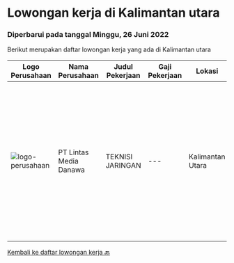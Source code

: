 
  # Lowongan kerja di Kalimantan utara

  ### Diperbarui pada tanggal Minggu, 26 Juni 2022

  Berikut merupakan daftar lowongan kerja yang ada di Kalimantan utara

  |Logo Perusahaan | Nama Perusahaan | Judul Pekerjaan | Gaji Pekerjaan | Lokasi | Deskripsi | Tanggal diunggah | Pranala |
  | -------------- | --------------- | --------------- | --------- | --------- | -------------- | ------- | ----------- |
  |![logo-perusahaan](https://image-service-cdn.seek.com.au/4cc5b4edd8a09fb41741a122f57ee79a81b9a89e/ee4dce1061f3f616224767ad58cb2fc751b8d2dc)|PT Lintas Media Danawa|TEKNISI JARINGAN|---|Kalimantan Utara|Kualifikasi: Usia maksimum saat melamar adalah 28 tahun Lulusan SMK/D3/S1 (Teknik elektro, informatika, ilmu computer) dan sejenisnya Minimal memiliki...|Sabtu, 25 Juni 2022|https://www.jobstreet.co.id/id/job/teknisi-jaringan-3923155?token=0~fc495d2f-9ff8-4657-bd7f-1aa386401a6f&sectionRank=1&jobId=jobstreet-id-job-3923155|


  [Kembali ke daftar lowongan kerja 🔙](../README.md#daftar-lowongan-kerja)
  